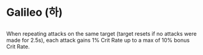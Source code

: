 # Galileo (하)

##

When repeating attacks on the same target (target resets if no attacks were made for 2.5s), each attack gains 1% Crit Rate up to a max of 10% bonus Crit Rate.
